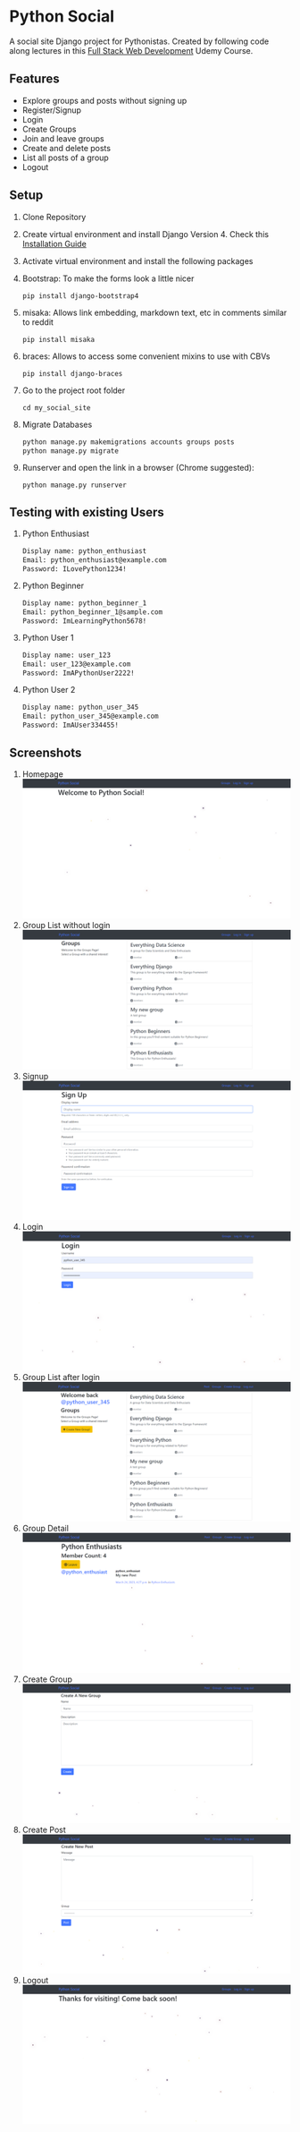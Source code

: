 # Python Social

A social site Django project for Pythonistas. Created by following code along lectures in this [Full Stack Web Development](https://www.udemy.com/course/python-and-django-full-stack-web-developer-bootcamp/) Udemy Course. 

## Features

- Explore groups and posts without signing up
- Register/Signup
- Login
- Create Groups
- Join and leave groups
- Create and delete posts
- List all posts of a group
- Logout

## Setup

1. Clone Repository
1. Create virtual environment and install Django Version 4. Check this [Installation Guide](https://developer.mozilla.org/en-US/docs/Learn/Server-side/Django/development_environment)
1. Activate virtual environment and install the following packages

1. Bootstrap: To make the forms look a little nicer
    ```
    pip install django-bootstrap4
    ```
1. misaka: Allows link embedding, markdown text, etc in comments similar to reddit
    ```
    pip install misaka
    ```
1. braces: Allows to access some convenient mixins to use with CBVs
    ```
    pip install django-braces
    ```
1. Go to the project root folder
    ```
    cd my_social_site
    ```
1. Migrate Databases
    ```
    python manage.py makemigrations accounts groups posts
    python manage.py migrate
    ```
1. Runserver and open the link in a browser (Chrome suggested):
    ```
    python manage.py runserver
    ```

## Testing with existing Users

1. Python Enthusiast
    ```
    Display name: python_enthusiast
    Email: python_enthusiast@example.com
    Password: ILovePython1234!
    ```

1. Python Beginner
    ```
    Display name: python_beginner_1
    Email: python_beginner_1@sample.com
    Password: ImLearningPython5678!
    ```

1. Python User 1
    ```
    Display name: user_123
    Email: user_123@example.com
    Password: ImAPythonUser2222!
    ```

1. Python User 2
    ```
    Display name: python_user_345
    Email: python_user_345@example.com
    Password: ImAUser334455!
    ```

## Screenshots

1. Homepage
![Homepage](screenshots/homepage.png "Homepage")
1. Group List without login
![Group List without login](screenshots/group_list_not_logged_in.png "Group List without login")
1. Signup
![Signup](screenshots/Signup.png "Signup")
1. Login
![Login](screenshots/login.png "Login")
1. Group List after login
![Group List after login](screenshots/group_list_logged_in.png "Group List after login")
1. Group Detail
![Group Detail](screenshots/group_detail.png "Group Detail")
1. Create Group
![Create Group](screenshots/create_group.png "Create Group")
1. Create Post
![Create Post](screenshots/create_post.png "Create Post")
1. Logout
![Logout](screenshots/logout.png "Logout")

